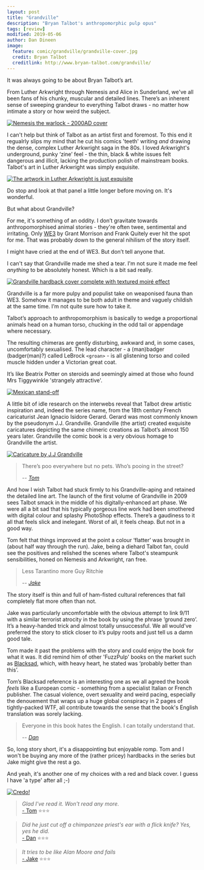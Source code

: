 ```yaml
---
layout: post
title: "Grandville"
description: "Bryan Talbot's anthropomorphic pulp opus"
tags: [review]
modified: 2019-05-06
author: Dan Dineen
image:
  feature: comic/grandville/grandville-cover.jpg
  credit: Bryan Talbot
  creditlink: http://www.bryan-talbot.com/grandville/
---
```


It was always going to be about Bryan Talbot’s art.

From Luther Arkwright through Nemesis and Alice in Sunderland, we've all been fans of his chunky, muscular and detailed lines. There’s an inherent sense of sweeping grandeur to everything Talbot draws - no matter how intimate a story or how weird the subject.

[![Nemesis the warlock - 2000AD cover]({{site.url}}/images/comic/grandville/grandville-nemesis.png)]({{site.url}}/images/comic/grandville/grandville-nemesis.png)

I can't help but think of Talbot as an artist first and foremost. To this end it regualrly slips my mind that he cut his comics 'teeth' writing *and* drawing the dense, complex Luther Arkwright saga in the 80s. I loved Arkwright's underground, punky ‘zine’ feel - the thin, black & white issues felt dangerous and illicit, lacking the production polish of mainstream books. Talbot's art in Luther Arkwright was simply exquisite.  

[![The artwork in Luther Arkwright is just exquisite]({{site.url}}/images/comic/grandville/grandville-lutherarkwright.jpg)]({{site.url}}/images/comic/grandville/grandville-lutherarkwright.jpg)

Do stop and look at that panel a little longer before moving on. It's wonderful.

But what about Grandville? 

For me, it's something of an oddity. I don’t gravitate towards anthropomorphised animal stories - they're often twee, sentimental and irritating. Only [WE3](https://en.wikipedia.org/wiki/We3) by Grant Morrison and Frank Quitely ever hit the spot for me. That was probably down to the general nihilism of the story itself.

I might have cried at the end of WE3. But don’t tell anyone that.

I can't say that Grandville made me shed a tear. I'm not sure it made me feel *anything* to be absolutely honest. Which is a bit sad really.

[![Grandville hardback cover complete with textured moiré effect]({{site.url}}/images/comic/grandville/grandville-hardback.jpg)]({{site.url}}/images/comic/grandville/grandville-hardback.jpg)

Grandville is a far more pulpy and populist take on weaponised fauna than WE3. Somehow it manages to be both adult in theme and vaguely childish at the same time. I’m not quite sure how to take it.

Talbot’s approach to anthropomorphism is basically to wedge a proportional animals head on a human torso, chucking in the odd tail or appendage where necessary.

The resulting chimeras are gently disturbing, awkward and, in some cases, uncomfortably sexualised. The lead character - a (man)badger (badger(man)?) called LeBrock `<groan>` - is all glistening torso and coiled muscle hidden under a Victorian great coat.

It’s like Beatrix Potter on steroids and seemingly aimed at those who found Mrs Tiggywinkle 'strangely attractive'.

[![Mexican stand-off]({{site.url}}/images/comic/grandville/grandville-standoff.png)]({{site.url}}/images/comic/grandville/grandville-standoff.png)

A little bit of idle research on the interwebs reveal that Talbot drew artistic inspiration and, indeed the series name, from the 18th century French caricaturist Jean Ignacio Isidore Gerard. Gerard was most commonly known by the pseudonym J.J. Grandville. Grandville (the artist) created exquisite caricatures depicting the same chimeric creations as Talbot’s almost 150 years later. Grandville the comic book is a very obvious homage to Grandville the artist.

[![Caricature by J.J Grandville]({{site.url}}/images/comic/grandville/grandville-JJ.jpg)]({{site.url}}/images/comic/grandville/grandville-JJ.jpg)

> There’s poo everywhere but no pets. Who’s pooing in the street?
>
> -- <cite>[Tom](https://www.twitter.com/tomwe)</cite>

And how I wish Talbot had stuck firmly to his Grandville-aping and retained the detailed line art. The launch of the first volume of Grandville in 2009 sees Talbot smack in the middle of his digitally-enhanced art phase. We were all a bit sad that his typically gorgeous line work had been smothered with digital colour and splashy PhotoShop effects. There’s a gaudiness to it all that feels slick and inelegant. Worst of all, it feels cheap. But not in a good way. 

Tom felt that things improved at the point a colour ‘flatter’ was brought in (about half way through the run). Jake, being a diehard Talbot fan, could see the positives and relished the scenes where Talbot's steampunk sensibilities, honed on Nemesis and Arkwright, ran free.

> Less Tarantino more Guy Ritchie
>
> -- <cite>[Jake](https://twitter.com/tygertale)</cite>

The story itself is thin and full of ham-fisted cultural references that fall completely flat more often than not. 

Jake was particularly uncomfortable with the obvious attempt to link 9/11 with a similar terrorist atrocity in the book by using the phrase ‘ground zero’. It’s a heavy-handed trick and almost totally unsuccessful. We all would’ve preferred the story to stick closer to it’s pulpy roots and just tell us a damn good tale.

Tom made it past the problems with the story and could enjoy the book for what it was. It did remind him of other 'FuzzPulp' books on the market such as [Blacksad](http://www.europecomics.com/serie/blacksad/), which, with heavy heart, he stated was ‘probably better than this’.

Tom’s Blacksad reference is an interesting one as we all agreed the book *feels* like a European comic - something from a specialist Italian or French publisher. The casual violence, overt sexuality and weird pacing, especially the denouement that wraps up a huge global conspiracy in 2 pages of tightly-packed WTF, all contribute towards the sense that the book's English translation was sorely lacking. 

> Everyone in this book hates the English. I can totally understand that.
>
> -- <cite>[Dan](https://www.twitter.com/dandineen)</cite>

So, long story short, it's a disappointing but enjoyable romp. Tom and I won't be buying any more of the (rather pricey) hardbacks in the series but Jake might give the rest a go.

And yeah, it's another one of my choices with a red and black cover. I guess I have 'a type' after all ;-)

[![Credo!]({{site.url}}/images/comic/grandville/grandville-credo.jpg)]({{site.url}}/images/comic/grandville/grandville-credo.jpg)

>*Glad I've read it. Won't read any more.*<br>
>[- Tom](http://twitter.com/tomwe) ⭐⭐⭐

>*Did he just cut off a chimpanzee priest's ear with a flick knife? Yes, yes he did.*<br>
> [- Dan](http://twitter.com/dandineen) ⭐⭐⭐

>*It tries to be like Alan Moore and fails*<br>
>[- Jake](http://twitter.com/tygertale) ⭐⭐⭐

